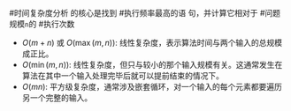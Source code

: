 #时间复杂度分析 的核心是找到 #执行频率最高的语 句，并计算它相对于 #问题规模`n`的 #执行次数

*   $O(m+n)$ 或 $O(\max(m, n))$: 线性复杂度，表示算法时间与两个输入的总规模成正比。
*   $O(\min(m, n))$: 线性复杂度，但只与较小的那个输入规模有关。这通常发生在算法在其中一个输入处理完毕后就可以提前结束的情况下。
*   $O(mn)$: 平方级复杂度，通常涉及嵌套循环，对一个输入的每个元素都要遍历另一个完整的输入。